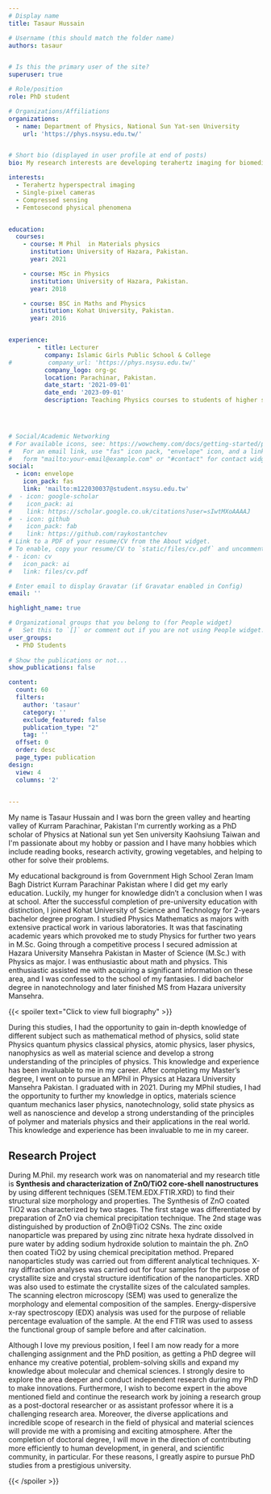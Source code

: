 ```yaml
---
# Display name
title: Tasaur Hussain 

# Username (this should match the folder name)
authors: tasaur


# Is this the primary user of the site?
superuser: true

# Role/position
role: PhD student

# Organizations/Affiliations
organizations:
  - name: Department of Physics, National Sun Yat-sen University
    url: 'https://phys.nsysu.edu.tw/'  


# Short bio (displayed in user profile at end of posts)
bio: My research interests are developing terahertz imaging for biomedical applications.

interests:
  - Terahertz hyperspectral imaging
  - Single-pixel cameras
  - Compressed sensing
  - Femtosecond physical phenomena


education:
  courses:
    - course: M Phil  in Materials physics
      institution: University of Hazara, Pakistan.
      year: 2021

    - course: MSc in Physics
      institution: University of Hazara, Pakistan.
      year: 2018    

    - course: BSC in Maths and Physics
      institution: Kohat University, Pakistan.
      year: 2016


experience:
        - title: Lecturer
          company: Islamic Girls Public School & College
#          company_url: 'https://phys.nsysu.edu.tw/'
          company_logo: org-gc
          location: Parachinar, Pakistan.
          date_start: '2021-09-01'
          date_end: '2023-09-01'
          description: Teaching Physics courses to students of higher secondary level
       



# Social/Academic Networking
# For available icons, see: https://wowchemy.com/docs/getting-started/page-builder/#icons
#   For an email link, use "fas" icon pack, "envelope" icon, and a link in the
#   form "mailto:your-email@example.com" or "#contact" for contact widget.
social:
  - icon: envelope
    icon_pack: fas
    link: 'mailto:m122030037@student.nsysu.edu.tw'
#  - icon: google-scholar
#    icon_pack: ai
#    link: https://scholar.google.co.uk/citations?user=sIwtMXoAAAAJ
#  - icon: github
#    icon_pack: fab
#    link: https://github.com/raykostantchev
# Link to a PDF of your resume/CV from the About widget.
# To enable, copy your resume/CV to `static/files/cv.pdf` and uncomment the lines below.
# - icon: cv
#   icon_pack: ai
#   link: files/cv.pdf

# Enter email to display Gravatar (if Gravatar enabled in Config)
email: ''

highlight_name: true

# Organizational groups that you belong to (for People widget)
#   Set this to `[]` or comment out if you are not using People widget.
user_groups:
  - PhD Students
  
# Show the publications or not...
show_publications: false 

content:
  count: 60
  filters:
    author: 'tasaur'
    category: ''
    exclude_featured: false
    publication_type: "2"
    tag: ''
  offset: 0
  order: desc
  page_type: publication
design:
  view: 4
  columns: '2'
  

---
```


  
My name is Tasaur Hussain and I was born the green valley and hearting valley of Kurram Parachinar, Pakistan I'm currently working as a PhD scholar of Physics at National sun yet Sen university Kaohsiung Taiwan and I'm passionate about my hobby or passion and I have many hobbies which include reading books, research activity, growing vegetables, and helping to other for solve their problems. 

My educational background is from Government High School Zeran Imam Bagh District Kurram Parachinar Pakistan where I did get my early education. Luckily, my hunger for knowledge didn’t a conclusion when I was at school. After the successful completion of pre-university education with distinction, I joined Kohat University of Science and Technology for 2-years bachelor degree program. I studied Physics Mathematics as majors with extensive practical work in various laboratories. It was that fascinating academic years which provoked me to study Physics for further two years in M.Sc. Going through a competitive process I secured admission at Hazara University Mansehra Pakistan in Master of Science (M.Sc.) with Physics as major. I was enthusiastic about math and physics. This enthusiastic assisted me with acquiring a significant information on these area, and I was confessed to the school of my fantasies. I did bachelor degree in nanotechnology and later finished MS from Hazara university Mansehra.

{{< spoiler text="Click to view full biography" >}}

During this studies, I had the opportunity to gain in-depth knowledge of different        subject such as mathematical method of physics, solid state Physics quantum physics classical physics, atomic physics, laser physics, nanophysics as well as material science and develop a strong understanding of the principles of physics. This knowledge and experience has been invaluable to me in my career. After completing my Master’s degree, I went on to pursue an MPhil in Physics at Hazara University Mansehra Pakistan. I graduated with in 2021. During my MPhil studies, I had    the opportunity to further my knowledge in optics, materials science quantum mechanics laser physics, nanotechnology, solid state physics as well as nanoscience and develop a strong understanding of the principles of polymer and materials physics and their applications in the real world. This knowledge and experience has been invaluable to me in my career.

## Research Project
During M.Phil. my research work was on nanomaterial and my research title is **Synthesis and characterization of   ZnO/TiO2   core-shell   nanostructures** by using different techniques (SEM.TEM.EDX.FTIR.XRD) to find their structural size morphology and properties. The Synthesis of ZnO coated TiO2 was characterized by two stages. The first stage was differentiated by preparation of ZnO via chemical precipitation technique. The 2nd stage was distinguished by production of ZnO@TiO2 CSNs. The zinc oxide nanoparticle was prepared by using zinc nitrate hexa hydrate dissolved in pure water by adding sodium hydroxide solution to maintain the ph. ZnO then coated TiO2 by using chemical precipitation method. Prepared nanoparticles study was carried out from different analytical techniques. X-ray diffraction analyses was carried out for four samples for the purpose of crystallite size and crystal structure identification of the nanoparticles. XRD was also used to estimate the crystallite sizes of the calculated samples. The scanning electron microscopy (SEM) was used to generalize the morphology and elemental composition of the samples. Energy-dispersive x-ray spectroscopy (EDX) analysis was used for the purpose of reliable percentage evaluation of the sample. At the end FTIR was used to assess the functional group of sample before and after calcination.


Although I love my previous position, I feel I am now ready for a more challenging assignment and the PhD position, as getting a PhD degree will enhance my creative potential, problem-solving skills and expand my knowledge about molecular and chemical sciences. I strongly desire to explore the area deeper and conduct independent research during my PhD to make innovations. Furthermore, I wish to become expert in the above mentioned field and continue the research work by joining a research group as a post-doctoral researcher or as assistant professor where it is a challenging research area. Moreover, the diverse applications and incredible scope of research in the field of physical and material sciences will provide me with a promising and exciting atmosphere. After the completion of doctoral degree, I will move in the direction of contributing more efficiently to human development, in general, and scientific community, in particular. For these reasons, I greatly aspire to pursue PhD studies from a prestigious university.

{{< /spoiler >}}